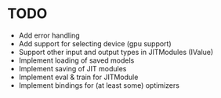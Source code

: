 # TODO
- Add error handling
- Add support for selecting device (gpu support)
- Support other input and output types in JITModules (IValue)
- Implement loading of saved models
- Implement saving of JIT modules
- Implement eval & train for JITModule
- Implement bindings for (at least some) optimizers